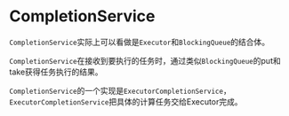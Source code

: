 # CompletionService

`CompletionService`实际上可以看做是`Executor`和`BlockingQueue`的结合体。

`CompletionService`在接收到要执行的任务时，通过类似`BlockingQueue`的put和take获得任务执行的结果。

`CompletionService`的一个实现是`ExecutorCompletionService`，`ExecutorCompletionService`把具体的计算任务交给Executor完成。

